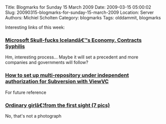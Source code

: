 Title: Blogmarks for Sunday 15 March 2009
Date: 2009-03-15 05:00:02
Slug: 20090315-blogmarks-for-sunday-15-march-2009
Location: Server
Authors: Michiel Scholten
Category: blogmarks
Tags: olddammit, blogmarks

<p>Interesting links of this week:</p>
<h3><a href="http://smari.yaxic.org/blag/2009/03/06/microsoft-skull-fucks-icelands-economy-contracts-syphilis/">Microsoft Skull-fucks Icelandâ€™s Economy, Contracts Syphilis</a></h3>
<p>Hm, interesting process... Maybe it will set a precedent and more companies and governments will follow?</p>
<h3><a href="http://micro.stanford.edu/wiki/How_to_set_up_multi-repository_under_independent_authorization_for_Subversion_+_ViewVC">How to set up multi-repository under independent authorization for Subversion with ViewVC</a></h3>
<p>For future reference</p>
<h3><a href="http://dilidoo.com/2009/02/27/ordinary_girlfrom_the_first_sight_7_pics.html">Ordinary girlâ€¦from the first sight (7 pics)</a></h3>
<p>No, that's not a photograph</p>
